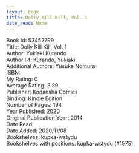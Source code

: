 ```yaml
---
layout: book
title: Dolly Kill Kill, Vol. 1
date_read: None
---
```


Book Id: 53452799<br />
Title: Dolly Kill Kill, Vol. 1<br />
Author: Yukiaki Kurando<br />
Author l-f: Kurando, Yukiaki<br />
Additional Authors: Yusuke Nomura<br />
ISBN: <br />
My Rating: 0<br />
Average Rating: 3.39<br />
Publisher: Kodansha Comics<br />
Binding: Kindle Edition<br />
Number of Pages: 194<br />
Year Published: 2020<br />
Original Publication Year: 2014<br />
Date Read: <br />
Date Added: 2020/11/08<br />
Bookshelves: kupka-wstydu<br />
Bookshelves with positions: kupka-wstydu (#1975)<br />

